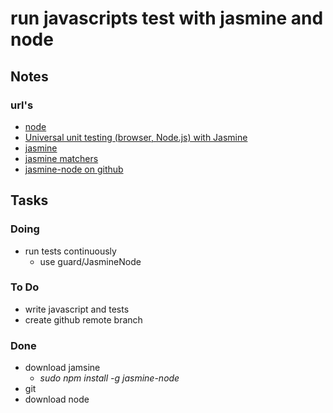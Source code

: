 # run javascripts test with jasmine and node

## Notes

### url's 

- [node](http://nodejs.org/)
- [Universal unit testing (browser, Node.js) with Jasmine ](http://www.2ality.com/2011/10/jasmine.html)
- [jasmine](http://pivotal.github.com/jasmine/)
- [jasmine matchers](http://pivotal.github.com/jasmine/jsdoc/symbols/jasmine.Matchers.html)
- [jasmine-node on github](https://github.com/mhevery/jasmine-node)

## Tasks

### Doing

- run tests continuously
    - use guard/JasmineNode

### To Do

- write javascript and tests
- create github remote branch

### Done

- download jamsine
    - _sudo npm install -g jasmine-node_
- git
- download node
